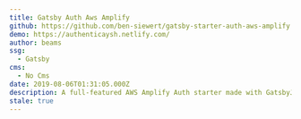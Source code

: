 ```yaml
---
title: Gatsby Auth Aws Amplify
github: https://github.com/ben-siewert/gatsby-starter-auth-aws-amplify
demo: https://authenticaysh.netlify.com/
author: beams
ssg:
  - Gatsby
cms:
  - No Cms
date: 2019-08-06T01:31:05.000Z
description: A full-featured AWS Amplify Auth starter made with GatsbyJS
stale: true
---
```

